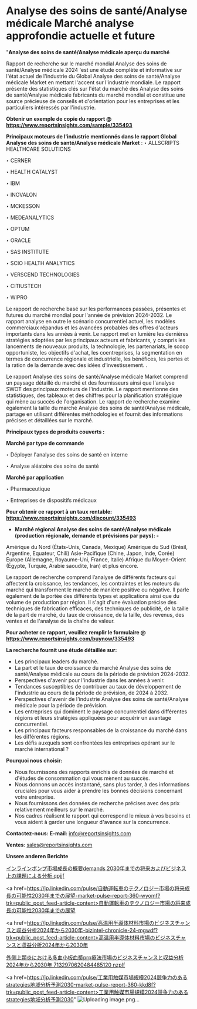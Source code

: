 # Analyse des soins de santé/Analyse médicale Marché analyse approfondie actuelle et future

"<strong>Analyse des soins de santé/Analyse médicale aperçu du marché</strong>

Rapport de recherche sur le marché mondial Analyse des soins de santé/Analyse médicale 2024 'est une étude complète et informative sur l'état actuel de l'industrie du Global Analyse des soins de santé/Analyse médicale Market en mettant l'accent sur l'industrie mondiale. Le rapport présente des statistiques clés sur l'état du marché des Analyse des soins de santé/Analyse médicale fabricants du marché mondial et constitue une source précieuse de conseils et d'orientation pour les entreprises et les particuliers intéressés par l'industrie.

<strong>Obtenir un exemple de copie du rapport @ <a href=https://www.reportsinsights.com/sample/335493>https://www.reportsinsights.com/sample/335493</a></strong>

<strong>Principaux moteurs de l'industrie mentionnés dans le rapport Global Analyse des soins de santé/Analyse médicale Market</strong> :
‣ ALLSCRIPTS HEALTHCARE SOLUTIONS

‣ CERNER

‣ HEALTH CATALYST

‣ IBM

‣ INOVALON

‣ MCKESSON

‣ MEDEANALYTICS

‣ OPTUM

‣ ORACLE

‣ SAS INSTITUTE

‣ SCIO HEALTH ANALYTICS

‣ VERSCEND TECHNOLOGIES

‣ CITIUSTECH

‣ WIPRO

Le rapport de recherche basé sur les performances passées, présentes et futures du marché mondial pour l'année de prévision 2024-2032. Le rapport analyse en outre le scénario concurrentiel actuel, les modèles commerciaux répandus et les avancées probables des offres d'acteurs importants dans les années à venir. Le rapport met en lumière les dernières stratégies adoptées par les principaux acteurs et fabricants, y compris les lancements de nouveaux produits, la technologie, les partenariats, le scoop opportuniste, les objectifs d'achat, les coentreprises, la segmentation en termes de concurrence régionale et industrielle, les bénéfices, les pertes et la ration de la demande avec des idées d'investissement. .

Le rapport Analyse des soins de santé/Analyse médicale Market comprend un paysage détaillé du marché et des fournisseurs ainsi que l'analyse SWOT des principaux moteurs de l'industrie. Le rapport mentionne des statistiques, des tableaux et des chiffres pour la planification stratégique qui mène au succès de l'organisation. Le rapport de recherche examine également la taille du marché Analyse des soins de santé/Analyse médicale, partage en utilisant différentes méthodologies et fournit des informations précises et détaillées sur le marché.

<strong>Principaux types de produits couverts :</strong>

<strong>Marché par type de commande</Strong>

‣ Déployer l'analyse des soins de santé en interne

‣ Analyse aléatoire des soins de santé

<strong>Marché par application</Strong>

‣ Pharmaceutique

‣ Entreprises de dispositifs médicaux

<strong>Pour obtenir ce rapport à un taux rentable: <a href=https://www.reportsinsights.com/discount/335493>https://www.reportsinsights.com/discount/335493</a></strong>
<ul>
  <li><strong>Marché régional Analyse des soins de santé/Analyse médicale (production régionale, demande et prévisions par pays): -</strong></li>
</ul>
Amérique du Nord (États-Unis, Canada, Mexique)
Amérique du Sud (Brésil, Argentine, Equateur, Chili)
Asie-Pacifique (Chine, Japon, Inde, Corée)
Europe (Allemagne, Royaume-Uni, France, Italie)
Afrique du Moyen-Orient (Égypte, Turquie, Arabie saoudite, Iran) et plus encore.

Le rapport de recherche comprend l’analyse de différents facteurs qui affectent la croissance, les tendances, les contraintes et les moteurs du marché qui transforment le marché de manière positive ou négative. Il parle également de la portée des différents types et applications ainsi que du volume de production par région. Il s'agit d'une évaluation précise des techniques de fabrication efficaces, des techniques de publicité, de la taille de la part de marché, du taux de croissance, de la taille, des revenus, des ventes et de l'analyse de la chaîne de valeur.

<strong>Pour acheter ce rapport, veuillez remplir le formulaire @   <a href=https://www.reportsinsights.com/buynow/335493>https://www.reportsinsights.com/buynow/335493</a></strong>

<strong>La recherche fournit une étude détaillée sur:</strong>
<ul>
  <li>Les principaux leaders du marché.</li>
  <li>La part et le taux de croissance du marché Analyse des soins de santé/Analyse médicale au cours de la période de prévision 2024-2032.</li>
  <li>Perspectives d'avenir pour l'industrie dans les années à venir.</li>
  <li>Tendances susceptibles de contribuer au taux de développement de l'industrie au cours de la période de prévision, de 2024 à 2032.</li>
  <li>Perspectives d'avenir de l'industrie Analyse des soins de santé/Analyse médicale pour la période de prévision.</li>
  <li>Les entreprises qui dominent le paysage concurrentiel dans différentes régions et leurs stratégies appliquées pour acquérir un avantage concurrentiel.</li>
  <li>Les principaux facteurs responsables de la croissance du marché dans les différentes régions.</li>
  <li>Les défis auxquels sont confrontées les entreprises opérant sur le marché international ?</li>
</ul>
<strong>Pourquoi nous choisir:</strong>
<ul>
  <li>Nous fournissons des rapports enrichis de données de marché et d'études de consommation qui vous mènent au succès.</li>
  <li>Nous donnons un accès instantané, sans plus tarder, à des informations cruciales pour vous aider à prendre les bonnes décisions concernant votre entreprise.</li>
  <li>Nous fournissons des données de recherche précises avec des prix relativement meilleurs sur le marché.</li>
  <li>Nos cadres réalisent le rapport qui correspond le mieux à vos besoins et vous aident à garder une longueur d'avance sur la concurrence.</li>
</ul>
<strong>Contactez-nous:
</strong><strong>E-mail:</strong> <a href=mailto:info@reportsinsights.com>info@reportsinsights.com</a>

<strong>Ventes</strong>: <a href=mailto:sales@reportsinsights.com>sales@reportsinsights.com</a>

<strong>Unsere anderen Berichte</strong>

<a href=https://www.linkedin.com/pulse/インラインポンプ市場成長の概要demands-2030年までの将来およびビジネス上の課題による分析-qpjjf/>インラインポンプ市場成長の概要demands 2030年までの将来およびビジネス上の課題による分析 qpjjf</a>

<a href=https://jp.linkedin.com/pulse/自動運転車のテクノロジー市場の将来成長の可能性2030年までの展望-market-pulse-report-360-wyomf?trk=public_post_feed-article-content>自動運転車のテクノロジー市場の将来成長の可能性2030年までの展望</a>

<a href=https://jp.linkedin.com/pulse/高温用半導体材料市場のビジネスチャンスと収益分析2024年から2030年-bizintel-chronicle-24-mgwdf?trk=public_post_feed-article-content>高温用半導体材料市場のビジネスチャンスと収益分析2024年から2030年</a>

<a href=https://www.linkedin.com/pulse/外側上顆炎における多血小板血漿prp療法市場のビジネスチャンスと収益分析2024年から2030年-7132970620484485120-nzplf/>外側上顆炎における多血小板血漿prp療法市場のビジネスチャンスと収益分析2024年から2030年 7132970620484485120 nzplf</a>

<a href=https://jp.linkedin.com/pulse/工業用触媒市場規模2024競争力のあるstrategies地域分析予測2030-market-pulse-report-360-kkd8f?trk=public_post_feed-article-content>工業用触媒市場規模2024競争力のあるstrategies地域分析予測2030</a>"
![Uploading image.png…]()
